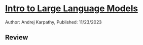 # [Intro to Large Language Models](https://www.youtube.com/watch?v=zjkBMFhNj_g) 
Author: Andrej Karpathy, Published: 11/23/2023 

## Review 





